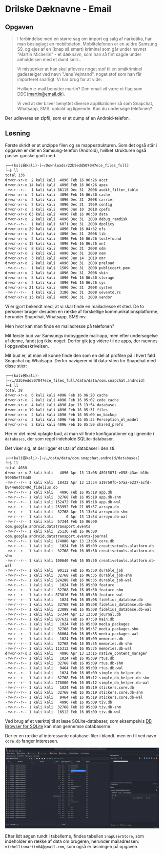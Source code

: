 # Drilske Dæknavne - Email
## Opgaven
>
> I forbindelse med en større sag om import og salg af narkotika, har man beslaglagt en mobiltelefon. Mobiltelefonen er en ældre Samsung S9, og ejes af en (knap så smart) kriminel som går under navnet "Martin Michellin" - et dæknavn, som han så fint sagde under anholdelsen med et dumt smil...
> 
> Vi mistænker at han skal aflevere noget stof til en småkriminel gadesælger ved navn "Jens Vejmand", noget stof som han får importeret snarligt. Vi har brug for at vide:
>
> Hvilken e-mail benytter martin? Den email vil være et flag som DDC{martin@email.dk}.
>
> Vi ved at der bliver benyttet diverse applikationer så som Snapchat, Whatsapp, SMS, opkald og lignende. Kan du undersøge telefonen?

Der udleveres en zipfil, som er et dump af en Android-telefon.


## Løsning
Første skridt er at unzippe filen og se mappestrukturen. Som det også står i opgaven er det en Samsung-telefon (Android), hvilket strukturen også passer ganske godt med.

```                                                                                                               
┌──(kali㉿kali)-[~/Downloads/22b9edd507047ece_files_full]
└─$ ll
total 136
drwxr-xr-x  2 kali kali  4096 Feb 16 06:26 acct
drwxr-xr-x 14 kali kali  4096 Feb 16 06:26 apex
-rw-r--r--  1 kali kali 36115 Dec 31  2008 audit_filter_table
drwxr-xr-x  7 kali kali  4096 Feb 16 06:30 cache
drwxr-xr-x  2 kali kali  4096 Dec 31  2008 carrier
drwxr-xr-x  2 kali kali  4096 Dec 31  1969 config
drwxr-xr-x  3 kali kali  4096 Jun 10  2018 cpefs
drwxr-xr-x 63 kali kali  4096 Feb 16 06:30 data
drwxr-xr-x  2 kali kali  4096 Dec 31  2008 debug_ramdisk
-rw-r--r--  1 kali kali  6071 Dec 31  2008 dpolicy
drwxr-xr-x 29 kali kali  4096 Feb 16 04:32 efs
drwxr-xr-x  3 kali kali  4096 Dec 31  2008 lib
drwxr-xr-x  2 kali kali  4096 Feb 16 06:26 lost+found
drwxr-xr-x 15 kali kali  4096 Feb 16 06:26 mnt
drwxr-xr-x  8 kali kali  4096 Dec 31  2008 odm
drwxr-xr-x  2 kali kali  4096 Dec 31  2008 oem
drwxr-xr-x  3 kali kali  4096 Jun 14  2018 omr
drwxr-xr-x  2 kali kali  4096 Dec 31  2008 preload
-rw-r--r--  1 kali kali  1509 Dec 31  2008 publiccert.pem
drwxr-xr-x  2 kali kali  4096 Dec 31  2008 sbin
drwxr-xr-x  5 kali kali  4096 Feb 16 06:30 storage
drwxr-xr-x  2 kali kali  4096 Feb 16 06:26 sys
drwxr-xr-x 21 kali kali  4096 Dec 31  2008 system
-rw-r--r--  1 kali kali  3186 Dec 31  2008 ueventd.rc
drwxr-xr-x 13 kali kali  4096 Dec 31  2008 vendor
```

Vi er gjort bekendt med, at vi skal finde en mailadresse et sted. De to personer bruger desuden en række af forskellige kommunikationsplatforme, herunder Snapchat, Whatsapp, SMS mv.

Men hvor kan man finde en mailadresse på telefonen? 

Mit første bud var Samsungs indbyggede mail-app, men efter undersøgelse af denne, fandt jeg ikke noget. Derfor gik jeg videre til de apps, der nævnes i opgavebeskrivelsen.

Mit bud er, at man vil kunne finde den som en del af profilen på i hvert fald Snapchat og Whatsapp. Derfor navigerer vi til data-stien for Snapchat med disse stier:

```
┌──(kali㉿kali)-[~/…/22b9edd507047ece_files_full/data/data/com.snapchat.android]
└─$ ll                     
total 28
drwxr-xr-x  6 kali kali 4096 Feb 16 06:20 cache
drwxr-xr-x  2 kali kali 4096 Feb 16 05:02 code_cache
drwxr-xr-x  4 kali kali 4096 Apr 13 13:54 databases
drwxr-xr-x 19 kali kali 4096 Feb 16 05:31 files
drwxr-xr-x  2 kali kali 4096 Feb 16 05:09 no_backup
drwxr-xr-x  2 kali kali 4096 Feb 16 05:35 Perception_ml_model
drwxr-xr-x  2 kali kali 4096 Feb 16 05:50 shared_prefs                                                           
```

Her er det mest oplagte bud, at man vil finde konfigurationer og lignende i `databases`, der som regel indeholde SQLite-databaser. 

Det viser sig, at der ligger et utal af databaser i den sti.
```
┌──(kali㉿kali)-[~/…/data/data/com.snapchat.android/databases]
└─$ ll
total 4088
drwxr-xr-x 2 kali kali   4096 Apr 13 13:08 489f5071-e858-43ae-b10c-59065e7f84d8
-rw-r--r-- 1 kali kali  18432 Apr 13 13:54 a19769fb-57aa-e237-acfd-b844e8ddc49d_fidelius.db
-rw-r--r-- 1 kali kali   4096 Feb 16 05:18 app.db
-rw-r--r-- 1 kali kali  32768 Feb 16 05:18 app.db-shm
-rw-r--r-- 1 kali kali 152472 Feb 16 05:18 app.db-wal
-rw-r--r-- 1 kali kali 253952 Feb 21 05:57 arroyo.db
-rw-r--r-- 1 kali kali  32768 Apr 13 13:54 arroyo.db-shm
-rw-r--r-- 1 kali kali      0 Apr 13 13:54 arroyo.db-wal
-rw-r--r-- 1 kali kali  57344 Feb 16 06:00 com.google.android.datatransport.events
-rw-r--r-- 1 kali kali  25136 Feb 16 06:00 com.google.android.datatransport.events-journal
-rw-r--r-- 1 kali kali 174080 Apr 13 13:06 core.db
-rw-r--r-- 1 kali kali   1024 Feb 16 05:09 creativetools.platform.db
-rw-r--r-- 1 kali kali  32768 Feb 16 05:50 creativetools.platform.db-shm
-rw-r--r-- 1 kali kali 100640 Feb 16 05:50 creativetools.platform.db-wal
-rw-r--r-- 1 kali kali  90112 Feb 16 05:50 durable_job
-rw-r--r-- 1 kali kali  32768 Feb 16 06:35 durable_job-shm
-rw-r--r-- 1 kali kali 524288 Feb 16 06:35 durable_job-wal
-rw-r--r-- 1 kali kali   1024 Feb 16 05:09 feature
-rw-r--r-- 1 kali kali  32768 Feb 16 05:50 feature-shm
-rw-r--r-- 1 kali kali 873016 Feb 16 05:50 feature-wal
-rw-r--r-- 1 kali kali   1024 Feb 16 05:08 fidelius_database.db
-rw-r--r-- 1 kali kali  32768 Feb 16 05:08 fidelius_database.db-shm
-rw-r--r-- 1 kali kali  23088 Feb 16 05:08 fidelius_database.db-wal
-rw-r--r-- 1 kali kali  57344 Apr 13 13:08 journal.db
-rw-r--r-- 1 kali kali 837632 Feb 16 07:50 main.db
-rw-r--r-- 1 kali kali   1024 Feb 16 05:09 media_packages
-rw-r--r-- 1 kali kali  32768 Feb 16 05:37 media_packages-shm
-rw-r--r-- 1 kali kali  88064 Feb 16 05:35 media_packages-wal
-rw-r--r-- 1 kali kali   1024 Feb 16 05:09 memories.db
-rw-r--r-- 1 kali kali  32768 Feb 16 05:35 memories.db-shm
-rw-r--r-- 1 kali kali 115312 Feb 16 05:35 memories.db-wal
drwxr-xr-x 3 kali kali   4096 Apr 13 13:15 native_content_manager
-rw-r--r-- 1 kali kali   1024 Feb 16 05:09 rtus.db
-rw-r--r-- 1 kali kali  32768 Feb 16 05:09 rtus.db-shm
-rw-r--r-- 1 kali kali   9464 Feb 16 05:09 rtus.db-wal
-rw-r--r-- 1 kali kali   1024 Feb 16 05:09 simple_db_helper.db
-rw-r--r-- 1 kali kali  32768 Feb 16 05:12 simple_db_helper.db-shm
-rw-r--r-- 1 kali kali 278800 Feb 16 05:12 simple_db_helper.db-wal
-rw-r--r-- 1 kali kali   1024 Feb 16 05:19 stickers.core.db
-rw-r--r-- 1 kali kali  32768 Feb 16 05:19 stickers.core.db-shm
-rw-r--r-- 1 kali kali   9464 Feb 16 05:19 stickers.core.db-wal
-rw-r--r-- 1 kali kali   4096 Feb 16 05:09 tiv.db
-rw-r--r-- 1 kali kali  32768 Feb 16 05:09 tiv.db-shm
-rw-r--r-- 1 kali kali  16512 Feb 16 05:09 tiv.db-wal
```

Ved brug af et værktøj til at læse SQLite-databaser, som eksempelvis [DB Browser for SQLite](https://sqlitebrowser.org/) kan man gennemse databaserne. 

Der er en række af interessante database-filer i blandt, men en fil ved navn `core.db` fanger interessen. 

![img.png](../../assets/forensics_drilske_daeknavne_sqlite.png)

Efter lidt søgen rundt i tabellerne, findes tabellen `SnapUserStore`, som indeholder en række af data om brugeren, herunder mailadressen: `michellinmartin04@gmail.com`, som også er løsningen på opgaven.
